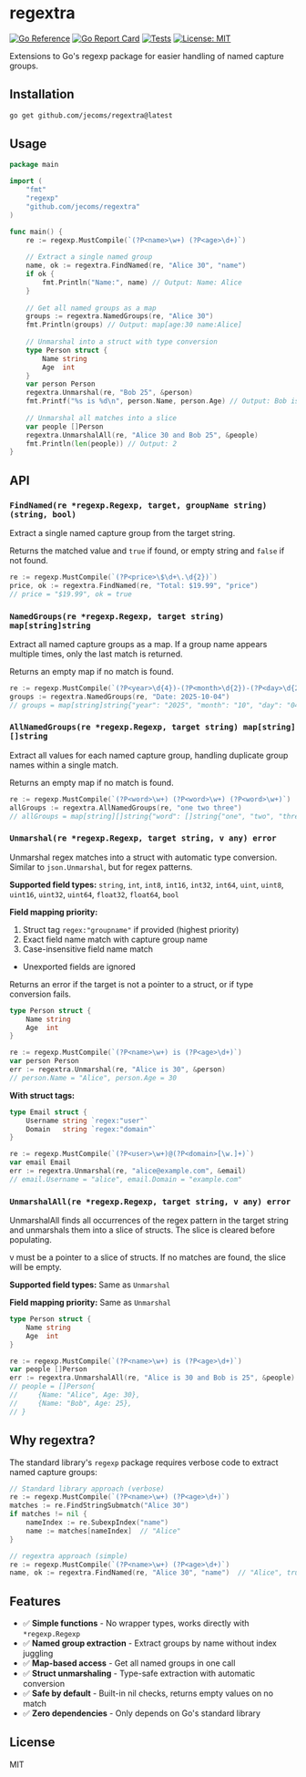 

# regextra

[![Go Reference](https://pkg.go.dev/badge/github.com/jecoms/regextra.svg)](https://pkg.go.dev/github.com/jecoms/regextra)
[![Go Report Card](https://goreportcard.com/badge/github.com/jecoms/regextra)](https://goreportcard.com/report/github.com/jecoms/regextra)
[![Tests](https://github.com/jecoms/regextra/actions/workflows/test.yml/badge.svg)](https://github.com/jecoms/regextra/actions/workflows/test.yml)
[![License: MIT](https://img.shields.io/badge/License-MIT-yellow.svg)](https://opensource.org/licenses/MIT)

Extensions to Go's regexp package for easier handling of named capture groups.

## Installation

```bash
go get github.com/jecoms/regextra@latest
```

## Usage

```go
package main

import (
    "fmt"
    "regexp"
    "github.com/jecoms/regextra"
)

func main() {
    re := regexp.MustCompile(`(?P<name>\w+) (?P<age>\d+)`)
    
    // Extract a single named group
    name, ok := regextra.FindNamed(re, "Alice 30", "name")
    if ok {
        fmt.Println("Name:", name) // Output: Name: Alice
    }
    
    // Get all named groups as a map
    groups := regextra.NamedGroups(re, "Alice 30")
    fmt.Println(groups) // Output: map[age:30 name:Alice]
    
    // Unmarshal into a struct with type conversion
    type Person struct {
        Name string
        Age  int
    }
    var person Person
    regextra.Unmarshal(re, "Bob 25", &person)
    fmt.Printf("%s is %d\n", person.Name, person.Age) // Output: Bob is 25
    
    // Unmarshal all matches into a slice
    var people []Person
    regextra.UnmarshalAll(re, "Alice 30 and Bob 25", &people)
    fmt.Println(len(people)) // Output: 2
}
```

## API

### `FindNamed(re *regexp.Regexp, target, groupName string) (string, bool)`

Extract a single named capture group from the target string.

Returns the matched value and `true` if found, or empty string and `false` if not found.

```go
re := regexp.MustCompile(`(?P<price>\$\d+\.\d{2})`)
price, ok := regextra.FindNamed(re, "Total: $19.99", "price")
// price = "$19.99", ok = true
```

### `NamedGroups(re *regexp.Regexp, target string) map[string]string`

Extract all named capture groups as a map. If a group name appears multiple times, only the last match is returned.

Returns an empty map if no match is found.

```go
re := regexp.MustCompile(`(?P<year>\d{4})-(?P<month>\d{2})-(?P<day>\d{2})`)
groups := regextra.NamedGroups(re, "Date: 2025-10-04")
// groups = map[string]string{"year": "2025", "month": "10", "day": "04"}
```

### `AllNamedGroups(re *regexp.Regexp, target string) map[string][]string`

Extract all values for each named capture group, handling duplicate group names within a single match.

Returns an empty map if no match is found.

```go
re := regexp.MustCompile(`(?P<word>\w+) (?P<word>\w+) (?P<word>\w+)`)
allGroups := regextra.AllNamedGroups(re, "one two three")
// allGroups = map[string][]string{"word": []string{"one", "two", "three"}}
```

### `Unmarshal(re *regexp.Regexp, target string, v any) error`

Unmarshal regex matches into a struct with automatic type conversion. Similar to `json.Unmarshal`, but for regex patterns.

**Supported field types:** `string`, `int`, `int8`, `int16`, `int32`, `int64`, `uint`, `uint8`, `uint16`, `uint32`, `uint64`, `float32`, `float64`, `bool`

**Field mapping priority:**
1. Struct tag `regex:"groupname"` if provided (highest priority)
2. Exact field name match with capture group name
3. Case-insensitive field name match
- Unexported fields are ignored

Returns an error if the target is not a pointer to a struct, or if type conversion fails.

```go
type Person struct {
    Name string
    Age  int
}

re := regexp.MustCompile(`(?P<name>\w+) is (?P<age>\d+)`)
var person Person
err := regextra.Unmarshal(re, "Alice is 30", &person)
// person.Name = "Alice", person.Age = 30
```

**With struct tags:**

```go
type Email struct {
    Username string `regex:"user"`
    Domain   string `regex:"domain"`
}

re := regexp.MustCompile(`(?P<user>\w+)@(?P<domain>[\w.]+)`)
var email Email
err := regextra.Unmarshal(re, "alice@example.com", &email)
// email.Username = "alice", email.Domain = "example.com"
```

### `UnmarshalAll(re *regexp.Regexp, target string, v any) error`

UnmarshalAll finds all occurrences of the regex pattern in the target string and unmarshals them into a slice of structs. The slice is cleared before populating.

v must be a pointer to a slice of structs. If no matches are found, the slice will be empty.

**Supported field types:** Same as `Unmarshal`

**Field mapping priority:** Same as `Unmarshal`

```go
type Person struct {
    Name string
    Age  int
}

re := regexp.MustCompile(`(?P<name>\w+) is (?P<age>\d+)`)
var people []Person
err := regextra.UnmarshalAll(re, "Alice is 30 and Bob is 25", &people)
// people = []Person{
//     {Name: "Alice", Age: 30},
//     {Name: "Bob", Age: 25},
// }
```

## Why regextra?

The standard library's `regexp` package requires verbose code to extract named capture groups:

```go
// Standard library approach (verbose)
re := regexp.MustCompile(`(?P<name>\w+) (?P<age>\d+)`)
matches := re.FindStringSubmatch("Alice 30")
if matches != nil {
    nameIndex := re.SubexpIndex("name")
    name := matches[nameIndex]  // "Alice"
}

// regextra approach (simple)
re := regexp.MustCompile(`(?P<name>\w+) (?P<age>\d+)`)
name, ok := regextra.FindNamed(re, "Alice 30", "name")  // "Alice", true
```

## Features

- ✅ **Simple functions** - No wrapper types, works directly with `*regexp.Regexp`
- ✅ **Named group extraction** - Extract groups by name without index juggling
- ✅ **Map-based access** - Get all named groups in one call
- ✅ **Struct unmarshaling** - Type-safe extraction with automatic conversion
- ✅ **Safe by default** - Built-in nil checks, returns empty values on no match
- ✅ **Zero dependencies** - Only depends on Go's standard library

## License

MIT